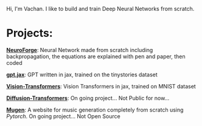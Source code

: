 Hi, I'm Vachan. I like to build and train Deep Neural Networks from scratch.

# Projects:
[**NeuroForge**](https://github.com/VachanVY/NeuroForge): Neural Network made from scratch including backpropagation, the equations are explained with pen and paper, then coded

[**gpt.jax**](https://github.com/VachanVY/gpt.jax): GPT written in jax, trained on the tinystories dataset

[**Vision-Transformers**](https://github.com/VachanVY/Vision-Transformers): Vision Transformers in jax, trained on MNIST dataset

[**Diffusion-Transformers**](https://github.com/VachanVY/Diffusion-Transformers): On going project... Not Public for now...

[**Mugen**](): A website for music generation completely from scratch using *Pytorch*. On going project... Not Open Source
